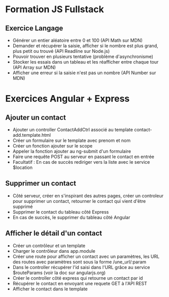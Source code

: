 # Formation JS Fullstack

## Exercice Langage

* Générer un entier aléatoire entre 0 et 100 (API Math sur MDN)
* Demander et récupérer la saisie, afficher si le nombre est plus grand, plus petit ou trouvé (API Readline sur Node.js)
* Pouvoir trouver en plusieurs tentative (problème d'asynchronisme)
* Stocker les essais dans un tableau et les réafficher entre chaque tour (API Array sur MDN)
* Afficher une erreur si la saisie n'est pas un nombre (API Number sur MDN)

# Exercices Angular + Express

## Ajouter un contact

* Ajouter un controller ContactAddCtrl associé au template contact-add.template.html
* Créer un formulaire sur le template avec prenom et nom
* Créer un fonction ajouter sur le scope
* Appeler la fonction ajouter au ng-submit d'un formulaire
* Faire une requête POST au serveur en passant le contact en entrée
* Facultatif : En cas de succès rediriger vers la liste avec le service $location

## Supprimer un contact

* Côté serveur, créer en s'inspirant des autres pages, créer un controleur pour supprimer un contact, retourner le contact qui vient d'être supprimé
* Supprimer le contact du tableau côté Express
* En cas de succès, le supprimer du tableau côté Angular

## Afficher le détail d'un contact

* Créer un contrôleur et un template
* Charger le contrôleur dans app.module
* Créer une route pour afficher un contact avec un paramètres, les URL des routes avec paramètres sont sous la forme /une_url/:param
* Dans le controller récupérer l'id saisi dans l'URL grâce au service $routeParams (voir la doc sur angularjs.org)
* Créer le controller côté express qui retourne un contact par id
* Récupérer le contact en envoyant une requete GET à l'API REST
* Afficher le contact dans le template

